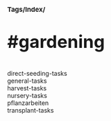 # <p style='font-size: 15px;'>Tags/Index/</p>
# <p style='font-size: 40px;'>#gardening</p>

direct-seeding-tasks \
general-tasks \
harvest-tasks \
nursery-tasks \
pflanzarbeiten \
transplant-tasks
